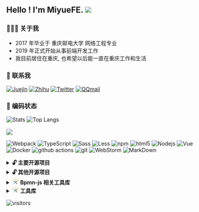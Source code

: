 Hello ! I'm MiyueFE. <img src="https://i0.hdslb.com/bfs/article/ff0c0bdc7abf6ab23b4a80bb6ba98b7d34bbdc10.gif" width="20">
-------------------------------------------------------------------------------------------------------

### 👨🏻‍💻 关于我

- 2017 年毕业于 重庆邮电大学 网络工程专业
- 2019 年正式开始从事前端开发工作
- 我目前居住在重庆, 也希望以后能一直在重庆工作和生活

### 💬 联系我

[![Juejin](https://img.shields.io/badge/Juejin-%231DA1F2.svg?&style=for-the-badge&logo=Juejin&logoColor=white)](https://juejin.cn/user/747323639208391/posts)
[![Zhihu](https://img.shields.io/badge/Zhihu-%231DA1F2.svg?&style=for-the-badge&logo=Zhihu&logoColor=white)](https://www.zhihu.com/people/miyuesc/posts)
[![Twitter](https://img.shields.io/badge/wechat-%231DA1F2.svg?&style=for-the-badge&logo=wechat&logoColor=white)](https://images.weserv.nl/?url=https://i0.hdslb.com/bfs/article/c851d0b329d3fd7f5c454bf0fe987884e5e8fd32.jpg)
[![QQmail](https://img.shields.io/badge/QQmail-%231DA1F2.svg?&style=for-the-badge&logo=mail.ru&logoColor=white)](mailto:913784771@qq.com)

<h3>🧠 编码状态</h3>

<p align="left">
  <img src="https://github-readme-stats.vercel.app/api?username=miyuesc&show_icons=true&theme=radical" alt="Stats" height="140px" />
  <img src="https://github-readme-stats.vercel.app/api/top-langs/?username=miyuesc&layout=compact&theme=radical" alt="Top Langs" height="140px" />
</p>
<p>
  <a href="#gh-light-mode-only"><img align="center" src="https://github-profile-trophy.vercel.app/?username=miyuesc&row=1&column=6&no-bg=true" /></a>
</p>

![Webpack](https://img.shields.io/badge/-Webpack-8DD6F9?style=flat-square&logo=webpack&logoColor=white) ![TypeScript](https://img.shields.io/badge/-TypeScript-007ACC?style=flat-square&logo=typescript&logoColor=white) ![Sass](https://img.shields.io/badge/-Sass-CC6699?style=flat-square&logo=sass&logoColor=white) ![Less](https://img.shields.io/badge/-Less-311C87?style=flat-square&logo=less&logoColor=white) ![npm](https://img.shields.io/badge/-NPM-CB3837?style=flat-square&logo=npm&logoColor=white) ![html5](https://img.shields.io/badge/-HTML5-E34F26?style=flat-square&logo=html5&logoColor=white) ![Nodejs](https://img.shields.io/badge/-Nodejs-43853d?style=flat-square&logo=Node.js&logoColor=white) ![Vue](https://img.shields.io/badge/-Vue-db7092?style=flat-square&logo=vue.js&logoColor=white)  
![Docker](https://img.shields.io/badge/-Docker-46a2f1?style=flat-square&logo=docker&logoColor=white) ![github actions](https://img.shields.io/badge/-Github_Actions-2088FF?style=flat-square&logo=github-) ![git](https://img.shields.io/badge/-Git-F05032?style=flat-square&logo=git&logoColor=white) ![WebStorm](https://img.shields.io/badge/-WebStorm-DD0031?style=flat-square&logo=WebStorm&logoColor=white) ![MarkDown](https://img.shields.io/badge/-MarkDown-13aa52?style=flat-square&logo=Markdown&logoColor=white)


<details>
<summary><span style="font-size: 14px; font-weight: bold">🔓 主要开源项目</span></summary>

|   **🎁 Projects**   |  **⭐ Stars**    | **📚 Forks**     |   **🛎 Issues**   | 💻 Website <div style="width:80px"> |
| ---- | ---- | ---- | ---- | ---- |
| [**Bpmn Process Designer**](https://github.com/miyuesc/bpmn-process-designer)：Vue 2 + JS 的 Bpmn 绘制工具  |![GitHub stars](https://img.shields.io/github/stars/miyuesc/bpmn-process-designer?style=flat&logo=github) ![Gitee stars](https://gitee.com/miyuesc/bpmn-process-designer/badge/star.svg?theme=dark)  |  ![GitHub fork](https://img.shields.io/github/forks/miyuesc/bpmn-process-designer?style=flat&logo=github) ![Gitee fork](https://gitee.com/miyuesc/bpmn-process-designer/badge/fork.svg?theme=dark)    |  ![Issues](https://img.shields.io/github/issues/miyuesc/bpmn-process-designer?style=flat-square&labelColor=343b41)    |[github page](https://miyuesc.github.io/process-designer/)|
|[**Bpmn Process Designer**](https://github.com/moon-studio/vite-vue-bpmn-process)：Vue 3 + TS 的 Bpmn 绘制工具|![GitHub stars](https://img.shields.io/github/stars/moon-studio/vite-vue-bpmn-process?style=flat&logo=github) ![Gitee stars](https://gitee.com/miyuesc/vite-vue-bpmn-process/badge/star.svg?theme=dark)|![GitHub fork](https://img.shields.io/github/forks/moon-studio/vite-vue-bpmn-process?style=flat&logo=github) ![Gitee fork](https://gitee.com/miyuesc/vite-vue-bpmn-process/badge/fork.svg?theme=dark)|![Issues](https://img.shields.io/github/issues/moon-studio/vite-vue-bpmn-process?style=flat-square&labelColor=343b41)|[github page](https://miyuesc.github.io/vite-vue-bpmn-process/)|
|[**Data visualization**](https://github.com/miyuesc/vue-data-visualization)：Vue 3 自定义大屏可视化项目|![GitHub stars](https://img.shields.io/github/stars/miyuesc/vue-data-visualization?style=flat&logo=github) ![Gitee stars](https://gitee.com/miyuesc/vue-data-visualization/badge/star.svg?theme=dark)|![GitHub stars](https://img.shields.io/github/forks/miyuesc/vue-data-visualization?style=flat&logo=github) ![Gitee fork](https://gitee.com/miyuesc/vue-data-visualization/badge/fork.svg?theme=dark)|![Issues](https://img.shields.io/github/issues/miyuesc/vue-data-visualization?style=flat-square&labelColor=343b41)|[github page](https://miyuesc.github.io/data-visualization/)|

</details>


<details>
<summary><span style="font-size: 14px; font-weight: bold">🔓 其他开源项目</span></summary>

| **🎁 Projects**                                               | ⭐ Description                                                | 💻 Website <div style="width:80px">                           |
| ------------------------------------------------------------ | ------------------------------------------------------------ | ------------------------------------------------------------ |
| [**Useful Code**](https://miyuesc.github.io/useful-code/)：Vue 组件、函数、CSS 动画、开发资源收集 | 包含简易钉钉流程组件、任务看板、Vue 大屏数据组件、echarts 图表集、常用数据处理函数等内容 | [https://miyuesc.github.io/useful-code/](https://miyuesc.github.io/useful-code/) |
| [**Native Juejin App**](https://github.com/miyuesc/native-juejin-app): 掘金非官方小程序 | 原生微信小程序，主要包含个人数据中心，沸点，文章，已购买小册等 | -                                                            |
| [**Daily Juejin Tea Extension**](https://github.com/miyuesc/daily-juejin-tea-extension): 每日掘金下午茶辅助扩展程序 | 读取已打开的掘金文章页面，快速生成下午茶消息和表格信息       | -                                                            |
| [**chibivue-zh**](https://github.com/miyuesc/chibivue-zh): chibivue 中文翻译 | 日文仓库 chibivue：一步一步开始编写一个 vue.js 的中文翻译仓库 | [https://miyuesc.github.io/chibivue-zh/](https://miyuesc.github.io/chibivue-zh/) |
| [**auto-sync-blog**](https://github.com/TeaTools/auto-sync-blog): 个人掘金文章统计助手 | 自动抓取用户所有掘金文章与专栏，按照发布年月、分类、标签生成 vitepress 统计博客 | https://miyuesc.github.io/auto-sync-blog/                    |
| [monorepo-micro-apps](https://github.com/miyuesc/monorepo-micro-apps)：基于 micro-app 与 pnpm workspace 的微前端项目模式 | 基于 micro-app 与 pnpm workspace 的微前端项目管理模式，包含常用工具与基础micro-app 架构 | -                                                            |

</details>


<details>
<summary><span style="font-size: 14px; font-weight: bold"><img src="./docs-images/README/image-20240117164127927.png" alt="image-20240117164127927" width=18 /> Bpmn-js 相关工具库</span></summary>

| 🎁 Projects <div style="width:100px">   | ⭐ Description                                                | ☄ Downloads                                                  | ✨ License                                                    |
| ------------------------------------------------------------ | ------------------------------------------------------------ | ------------------------------------------------------------ | ------------------------------------------------------------ |
| [diagram-js-grid-bg](https://github.com/miyuesc/diagram-js-grid-bg) | A visual grid backgroud for diagram-js, base on diagram-js-grid. <br/> 基于 diagram-js-grid 的 SVG 网格背景，可用于diagram-js的相关项目，例如 bpmn-js、dmn-js 等。 | ![NPM Downloads](https://img.shields.io/npm/dw/diagram-js-grid-bg) | ![NPM License](https://img.shields.io/npm/l/diagram-js-grid-bg) |
| [diagram-js-context-pad](https://github.com/miyuesc/diagram-js-context-pad) | An element context menu component for diagram-js/bpmn-js use, base on diagram-js/lib/features/context-pad.<br/> 一个提供给 diagram-js/bpmn-js 使用的元素上下文菜单组件，基于 `diagram-js/lib/features/context-pad`。 | ![NPM Downloads](https://img.shields.io/npm/dw/diagram-js-context-pad) | ![NPM License](https://img.shields.io/npm/l/diagram-js-context-pad) |
| [diagram-js-accordion-palette](https://github.com/miyuesc/diagram-js-accordion-palette) | A palette that supports folding and unfolding, provided for diagram-js use。Base on diagram-js/palette <br/> 一个支持折叠展开的调色板，提供给 diagram-js 使用。基于 diagram-js 本身的 Palette。 | ![NPM Downloads](https://img.shields.io/npm/dw/diagram-js-accordion-palette) | ![NPM License](https://img.shields.io/npm/l/diagram-js-accordion-palette) |
| [bpmn-js-i18n-zh](https://github.com/miyuesc/bpmn-js-i18n-zh) | Chinese internationalization resources for bpmn-js. <br/> 关于 bpmn-js-properties-panel 的中文支持。 | ![NPM Downloads](https://img.shields.io/npm/dw/bpmn-js-i18n-zh) | ![NPM License](https://img.shields.io/npm/l/bpmn-js-i18n-zh) |
| [bpmn-js-external-label-modeling](https://github.com/miyuesc/bpmn-js-external-label-modeling) | A bpmn-js plugin used to render Label tags outside of nodes. <br/> 一个用来将Label标签渲染在节点外部的bpmn-js插件。 | ![NPM Downloads](https://img.shields.io/npm/dw/bpmn-js-external-label-modeling) | ![NPM License](https://img.shields.io/npm/l/bpmn-js-external-label-modeling) |

</details>


<details>
<summary><span style="font-size: 14px; font-weight: bold"><img src="./docs-images/README/image-20240117164127927.png" alt="image-20240117164127927" width=18 /> 工具库</span></summary>

| 🎁 Projects <div style="width:100px">                         | ⭐ Description                                                | ☄ Downloads                                                  | ✨ License                                                    |
| ------------------------------------------------------------ | ------------------------------------------------------------ | ------------------------------------------------------------ | ------------------------------------------------------------ |
| [shared](https://github.com/miyuesc/monorepo-micro-apps/tree/main/packages/shared) | 使用 Typescript 编写的工具库，包含常用正则判断、防抖节流、数据结构、数据类型判断、对象数组字符串操作、echarts 工具函数、axios 请求封装等 | ![NPM Downloads](https://img.shields.io/npm/dw/@miyue-mma/shared) | ![NPM License](https://img.shields.io/npm/l/@miyue-mma/shared) |
| [shared-vue](https://github.com/miyuesc/monorepo-micro-apps/tree/main/packages/shared-vue) | 使用 Typescript 编写的 Vue 3 工具库，包含 corn 表达式、事件总线、分页请求、echarts 常用图表等 hook | ![NPM Downloads](https://img.shields.io/npm/dw/@miyue-mma/shared-vue) | ![NPM License](https://img.shields.io/npm/l/@miyue-mma/shared-vue) |

</details>

![visitors](https://visitor-badge.laobi.icu/badge?page_id=miyuesc)

